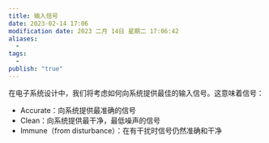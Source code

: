 ```yaml
---
title: 输入信号
date: 2023-02-14 17:06
modification date: 2023 二月 14日 星期二 17:06:42
aliases:
  - 
tags:
  - 
publish: "true"
---
```


在电子系统设计中，我们将考虑如何向系统提供最佳的输入信号。这意味着信号：

- Accurate：向系统提供最准确的信号
- Clean：向系统提供最干净，最低噪声的信号
- Immune（from disturbance）：在有干扰时信号仍然准确和干净
